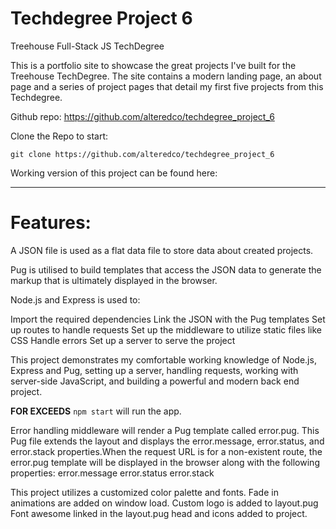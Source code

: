 # Techdegree Project 6
Treehouse Full-Stack JS TechDegree

This is a portfolio site to showcase the great projects I've built for the Treehouse TechDegree. The site contains a modern landing page, an about page and a series of project pages that detail my first five projects from this Techdegree.

Github repo: https://github.com/alteredco/techdegree_project_6

Clone the Repo to start: 
```
git clone https://github.com/alteredco/techdegree_project_6
```

Working version of this project can be found here: 
_____________
# Features:

A JSON file is used as a flat data file to store data about created projects.

Pug is utilised to build templates that access the JSON data to generate the markup that is ultimately displayed in the browser.

Node.js and Express is used to:

Import the required dependencies
Link the JSON with the Pug templates
Set up routes to handle requests
Set up the middleware to utilize static files like CSS
Handle errors
Set up a server to serve the project

This project demonstrates my comfortable working knowledge of Node.js, Express and Pug, setting up a server, handling requests, working with server-side JavaScript, and building a powerful and modern back end project. 

**FOR EXCEEDS**
 ```npm start``` will run the app.

Error handling middleware will render a Pug template called error.pug. This Pug file extends the layout and displays the error.message, error.status, and error.stack properties.When the request URL is for a non-existent route, the error.pug template will be displayed in the browser along with the following properties:
error.message
error.status
error.stack

This project utilizes a customized color palette and fonts.
Fade in animations are added on window load.
Custom logo is added to layout.pug
Font awesome linked in the layout.pug head and icons added to project.



